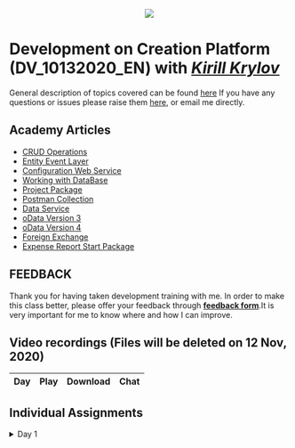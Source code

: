 <p align="center">
    <a href="https://www.creatio.com/">
            <img src="https://github.com/kirillkrylov/ImagesAndPages/wiki/Img/accelerateBannerBlue.png">
    </a>
</p>

# Development on Creation Platform (DV_10132020_EN) with _[Kirill Krylov][aboutKirill]_
General description of topics covered can be found [here][wikiTraining]
If you have any questions or issues please raise them [here][issues], or email me directly.




## Academy Articles
- [CRUD Operations][crud]
- [Entity Event Layer][nEEL]  
- [Configuration Web Service][nConfWebService]  
- [Working with DataBase][nWWDB]  
- [Project Package][nProjectPackage]
- [Postman Collection][postManCollection]
- [Data Service][DataService]
- [oData Version 3][oData3]
- [oData Version 4][oData4]
- [Foreign Exchange][pForeignExchange]
- [Expense Report Start Package][pExpenseReportStart]

## FEEDBACK
Thank you for having taken development training with me. In order to make this class better, please offer your feedback 
through **[feedback form][FeedBackForm]**.It is very important for me to know where and how I can improve.

## Video recordings (Files will be deleted on 12 Nov, 2020)
| Day      | Play           | Download          | Chat        |
|:--------:|:--------------:|:-----------------:|:------------|
<!--
| Day 1    | [Play][Day1P]  |[Download][Day1D]  |[Chat][Day1C]|
| Day 2    | [Play][Day2P]  |[Download][Day2D]  |[Chat][Day2C]|
| Day 3    | [Play][Day3P]  |[Download][Day3D]  |[Chat][Day3C]|
| Day 4    | [Play][Day4P]  |[Download][Day4D]  |[Chat][Day4C]|
| Day 5    | [Play][Day5P]  |[Download][Day5D]  |[Chat][Day5C]|
| Day 6    | [Play][Day6P]  |[Download][Day6D]  |[Chat][Day6C]|
| Day 7    | [Play][Day7P]  |[Download][Day7D]  |[Chat][Day7C]|
| Day 8    | [Play][Day8P]  |[Download][Day8D]  |[Chat][Day8C]|

-->


## Individual Assignments
<details>
	<summary>Day 1</summary>

- [Install][wikiInstallCreatio] local development environment
- Convert Creatio to development in [File System Mode][wikiFileSystemMode]
- Configure your own [logger][wikiLogging]
- Pull [Expense Report Start][pExpenseReportStart] package and install it

</details>


<!-- Named Links-->
[pForeignExchange]: https://github.com/Academy-Creatio/ForeignExchange
[pExpenseReportStart]:[https://github.com/Academy-Creatio/ExpenseReportStart]
[FeedBackForm]:https://forms.office.com/Pages/ResponsePage.aspx?id=-6Jce0OmhUOLOTaTQnDHFmSQPwRGgxpCmR4ucwVD2MxUOEE4UzZWRUpHQVlKQjFMVzRES1ZaNlRKQyQlQCN0PWcu
[aFeatureToggle]: https://academy.creatio.com/documents/technic-sdk/7-16/feature-toggle-mechanism-enabling-and-disabling-functions


[nConfWebService]: https://academy.creatio.com/documents/technic-sdk/7-16/creating-configuration-service
[nEEL]: https://academy.creatio.com/documents/technic-sdk/7-16/entity-event-layer
[nWWDB]: https://academy.creatio.com/documents/technic-sdk/7-16/working-database
[nProjectPackage]:https://academy.creatio.com/documents/technic-sdk/7-16/developing-source-code-file-content-project-package
[nCLio]: https://github.com/Advance-Technologies-Foundation/clio
[GitHubProfile]: https://github.com/kirillkrylov
[email]: mailto:k.krylov@creatio.com
[oData3]: https://academy.creatio.com/documents/technic-sdk/7-16/creatio-integration-odata-3-protocol
[oData4]: https://academy.creatio.com/documents/technic-sdk/7-16/creatio-integration-odata-4-protocol
[DataService]: https://academy.creatio.com/documents/technic-sdk/7-16/dataservice
[postManCollection]: https://documenter.getpostman.com/view/10204500/SztHX5Qb?version=latest
[crud]: https://academy.creatio.com/documents/technic-sdk/7-16/crud-operations
[aboutKirill]:https://github.com/Academy-Creatio/TrainingProgramm/wiki/Kirill-Krylov,-CPA
[wikiTraining]:https://github.com/Academy-Creatio/TrainingProgramm/wiki
[issues]:https://github.com/Academy-Creatio/DV_10132020_EN/issues


[wikiLogging]:https://github.com/Academy-Creatio/TrainingProgramm/wiki/Custom-Logging-with-NLog
[wikiFileSystemMode]:https://github.com/Academy-Creatio/TrainingProgramm/wiki/Enable-development-in-FileSystem-Mode
[wikiInstallCreatio]: https://github.com/Academy-Creatio/TrainingProgramm/wiki/How-To-Install-Creatio


<!-- Video Links-->

<!--
[Day1P]: https://us02web.zoom.us/rec/play/UoMgYzZeOuCImmYWuUnxWSkmtcr0BwSIYwbIrXYddEiVo-lwUPuOkDnbv2EN5GbrbRMNFsexhpG0x8I.Fbuvju363wiVaPoH
[Day1D]: https://us02web.zoom.us/rec/download/UoMgYzZeOuCImmYWuUnxWSkmtcr0BwSIYwbIrXYddEiVo-lwUPuOkDnbv2EN5GbrbRMNFsexhpG0x8I.Fbuvju363wiVaPoH
[Day1C]: https://us02web.zoom.us/rec/download/0OgLrd_xHTjPsZN7LAvZMsWg6C3YGdNOYPOQMldz4CiWyk43gQppEYXtaibADmYHlV3i7exYOiw69Ydl.kYQemcyBr8ha0dH_


[Day2P]: https://us02web.zoom.us/rec/play/ZFfSe6HwNM3IYGyb9RyRpx0lIjw2ysm8L9KyRnKHPSQ9AP9HoUh0JF_-aAhLqZr95a4OzPkNxncH-jHk.vNsKKEnApMUVgUTB
[Day2D]: https://us02web.zoom.us/rec/download/ZFfSe6HwNM3IYGyb9RyRpx0lIjw2ysm8L9KyRnKHPSQ9AP9HoUh0JF_-aAhLqZr95a4OzPkNxncH-jHk.vNsKKEnApMUVgUTB
[Day2C]: https://us02web.zoom.us/rec/download/057pYa3UFhuz0jdfW5fz2ZKpyp3iwaZFJ5Q8Bz_WXNMIm1-ah41hsNJTnt8FGdaMj2lvklyH-pTYAz-w.6vbxT0k-Nch1rKpW

-->
